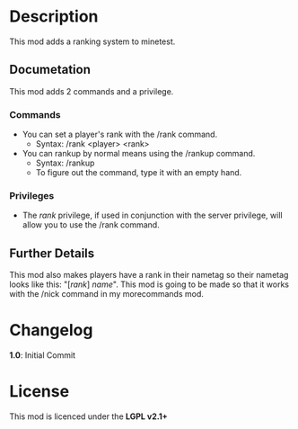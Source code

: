 # Description
This mod adds a ranking system to minetest.

## Documetation
This mod adds 2 commands and a privilege.

### Commands
  * You can set a player's rank with the /rank command.
    * Syntax: /rank \<player\> \<rank\>
  * You can rankup by normal means using the /rankup command.
    * Syntax: /rankup
    * To figure out the command, type it with an empty hand.

### Privileges
  * The *rank* privilege, if used in conjunction with the server privilege, will allow you to use the /rank command.

## Further Details
This mod also makes players have a rank in their nametag so their nametag looks like this: "[*rank*] *name*".
This mod is going to be made so that it works with the /nick command in my morecommands mod.

# Changelog
**1.0**: Initial Commit

# License
This mod is licenced under the **LGPL v2.1+**
